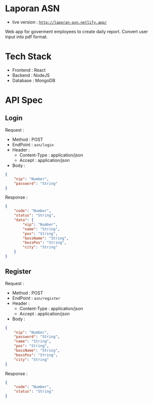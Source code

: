 # Laporan ASN

- live version : [`http://laporan-asn.netlify.app/`](http://laporan-asn.netlify.app/)

Web app for goverment employees to create daily report. Convert user input into pdf format.

# Tech Stack

- Frontend : React
- Backend : NodeJS
- Database : MongoDB

# API Spec

## Login

Request :
- Method : POST
- EndPoint : `asn/login`
- Header : 
    - Content-Type : application/json
    - Accept : application/json
- Body :
```json
{
    "nip": "Number",
    "password": "String"
}
```

Response :
```json
{
    "code": "Number",
    "status": "String",
    "data": {
        "nip": "Number",
        "name": "String",
        "pos": "String",
        "bossName": "String",
        "bossPos": "String",
        "city": "String"
    }
}
```

## Register

Request :
- Method : POST
- EndPoint : `asn/register`
- Header : 
    - Content-Type : application/json
    - Accept : application/json
- Body :
```json
{
    "nip": "Number",
    "password": "String",
    "name": "String",
    "pos": "String",
    "bossName": "String",
    "bossPos": "String",
    "city": "String"
}
```

Response :
```json
{
    "code": "Number",
    "status": "String"
}
```
